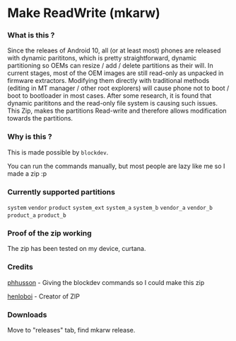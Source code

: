 # Make ReadWrite (mkarw) #



### What is this ? ###

Since the releaes of Android 10, all (or at least most) phones are released with dynamic parititons, which is pretty straightforward, dynamic partitioning so OEMs can resize / add / delete partitions as their will. In current stages, most of the OEM images are still read-only as unpacked in firmware extractors. Modifying them directly with traditional methods (editing in MT manager / other root explorers) will cause phone not to boot / boot to bootloader in most cases. After some research, it is found that dynamic parititons and the read-only file system is causing such issues. This Zip, makes the partitions Read-write and therefore allows modification towards the partitions. 

### Why is this ? ###

This is made possible by ```blockdev```. 

You can run the commands manually, but most people are lazy like me so I made a zip :p 

### Currently supported partitions ###

```system``` ```vendor``` ```product``` ```system_ext``` ```system_a``` ```system_b``` ```vendor_a``` ```vendor_b``` ```product_a``` ```product_b```

### Proof of the zip working ###

The zip has been tested on my device, curtana.

### Credits ###

 [phhusson](https://github.com/phhusson) - Giving the blockdev commands so I could make this zip
 
 [henloboi](https://github.com/JamieHoSzeYui) - Creator of ZIP
 
### Downloads ###

Move to "releases" tab, find mkarw release.



